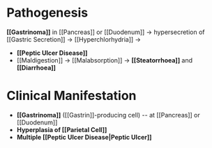 # Pathogenesis
**[[Gastrinoma]]** in [[Pancreas]] or [[Duodenum]] -> hypersecretion of [[Gastric Secretion]] -> [[Hyperchlorhydria]] ->
- **[[Peptic Ulcer Disease]]**
- [[Maldigestion]] -> [[Malabsorption]] -> **[[Steatorrhoea]]** and **[[Diarrhoea]]**

# Clinical Manifestation
- **[[Gastrinoma]]** ([[Gastrin]]-producing cell) -- at [[Pancreas]] or [[Duodenum]]
- **Hyperplasia of [[Parietal Cell]]**
- **Multiple [[Peptic Ulcer Disease|Peptic Ulcer]]**